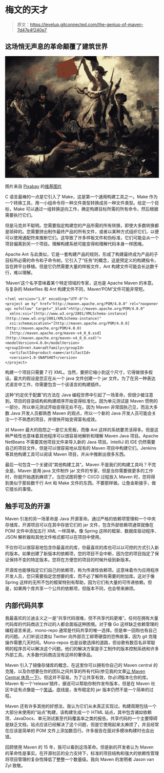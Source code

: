 # 梅文的天才

> 原文：<https://levelup.gitconnected.com/the-genius-of-maven-7d47e4f240e7>

## 这场悄无声息的革命颠覆了建筑世界

![](img/eabd79c0c443f66656fdcd3df81fdadb.png)

图片来自 [Pixabay](https://pixabay.com/?utm_source=link-attribution&utm_medium=referral&utm_campaign=image&utm_content=63022) 的[维基图片](https://pixabay.com/users/wikiimages-1897/?utm_source=link-attribution&utm_medium=referral&utm_campaign=image&utm_content=63022)

C 语言最棒的一点是它引入了 Make，这是第一个通用构建工具之一。Make 作为一个转换工具，用一小组命令将一种文件类型转换成另一种文件类型。给定一个目标，Make 可以通过一组转换逆向工作，确定构建目标所需的所有命令，然后根据需要执行它们。

但是马克并不聪明。您需要指定构建您的产品所需的所有转换，即使大多数转换都是琐碎的。您需要拼出制作最终产品的所有文件，或者以某种方式组织它们，以便可以使用通配符来推断它们。这导致了许多样板文件和伪标准，它们可能会从一个项目偏离到另一个项目。理解构建系统可能变得和理解代码本身一样困难。

Apache Ant 与此类似，它是一套构建产品的规则，形成了构建最终成为产品的子目标所必需的命令和子命令树。它引入了“任务”的概念，这是预定义的构建指令，旨在跨平台移植。但是它仍然需要大量的样板文件，Ant 构建文件可能会长达数千行，难以理解。

‘Maven’这个名字意味着某个特定领域的专家，这也是 Apache Maven 的本意。与复杂的 Makefiles 和 Ant 构建文件不同，Maven‘POM’文件可能非常短。

```
<?xml version="1.0" encoding="UTF-8"?>
<project ae ky" href="http://maven.apache.org/POM/4.0.0" rel="noopener ugc nofollow" target="_blank">http://maven.apache.org/POM/4.0.0"
  xmlns:xsi="[http://www.w3.org/2001/XMLSchema-instance](http://www.w3.org/2001/XMLSchema-instance)"
  xsi:schemaLocation="[http://maven.apache.org/POM/4.0.0](http://maven.apache.org/POM/4.0.0)
  [http://maven.apache.org/maven-v4_0_0.xsd](http://maven.apache.org/maven-v4_0_0.xsd)"> <modelVersion>4.0.0</modelVersion> <groupId>net.kamradtfamily</groupId>
  <artifactId>product-name</artifactId>
  <version>1.0-SNAPSHOT</version>
</project>
```

构建一个项目只需要 7 行 XML。当然，要把它缩小到这个尺寸，它得做很多假设。最大的假设是您正在从一个 java 文件创建一个 jar 文件。为了在另一种表达式语言中工作，你需要包含一个该语言的构建插件。

这种“约定优于配置”的方法在 Java 编程世界中引起了一场革命，但很少被注意到。项目的目录结构和构建顺序开始变得标准化。因为单元测试是 Maven 惯例的一部分，所以单元测试开始变得无处不在。因为 Maven 非常固执己见，而且大多数 Java 开发人员都熟悉 Maven 的观点，所以一个新的 Java 开发人员可能会关注一个不熟悉的项目，并很快开始变得富有成效。

对 Maven 最大的抱怨之一是它太死板，而像 Ant 这样的系统要灵活得多。但是这种严格性也意味着其他程序可以很容易地解析和理解 Maven Java 项目。Apache NetBeans 不需要其他项目文件来导入新的 Java 项目。IntelliJ 的 IDE 仍然需要自己的项目文件，但是可以很容易地从现有的 Maven 项目中构建它们。Jenkins 等其他构建工具可以阅读 Maven 项目，并从中推断出很多东西。

最后一句包含一个关键词“其他构建工具”。Maven 不是我们的构建工具吗？不完全是。Maven 是用 java 文件制作 jar 文件的专家，但是当你需要做更多的工作时，你就开始遇到麻烦了。当您试图将整个 CI/CD 过程放入 Maven 时，您将得到类似于那些数千行 Ant 和 Make 文件的东西。不要那样做。让詹金斯接手，做它擅长的事情。

## 触手可及的开源

Maven 引发的另一场革命是 Java 开源革命。通过严格的依赖项管理和一个中央存储库，开源项目可以在其中存放它们的 jar 文件，包含外部依赖项通常就像在 POM 文件中添加五行 XML 一样简单。像 Spring 这样的框架、数据库驱动程序、JSON 解析器和其他文件格式都可以在项目中使用。

不仅你可以很容易地包含你最喜欢的库，你最喜欢的库也可以以可控的方式引入新的版本。如果创建了新版本的依赖项，您的项目不会中断，因为您的项目指定了保证保持不变的特定版本。您将在方便您的项目的时候升级到新版本。

开源库也能够指定它们自己的依赖项，称为传递性依赖项。这意味着作为应用程序开发人员，您只需要指定您想要的库，而不必了解所有需要的附加库。这对于像 Spring 这样的无所不包的框架特别有帮助，因为它们有大量的可传递依赖。但是，如果两个库共享一个公共的依赖项，但版本不同，也会带来麻烦。

## 内部代码共享

我最喜欢的兰迪主义之一是“共享代码很难，但不共享代码更难”。任何在拥有大量代码库的代码商店工作过的人都会面临这种困境。对于像 Go 这样缺乏依赖管理的编程语言来说，mono-repo 通常是代码共享的唯一选择。但是单一回购也有自己的问题。人们听说过类似 Twitter 向外部员工邮寄硬盘的恐怖故事，因为 git 克隆操作需要几天时间。Mono-repos 也是谷歌选择的道路，但谷歌有数百名非常聪明的程序员可以解决这个问题。他们的解决方案是手工制作的版本控制系统和许多外部工具。大多数代码商店没有这样的奢侈品。

Maven 引入了镜像存储库的概念，在这里你可以拥有你自己的 Maven central 的克隆，以及你想要在你的团队之间共享的所有代码(参见我的文章[让 Maven Central 休息一下](/giving-maven-central-a-break-e36978174712))。但这并不容易。为了让共享有效，你*必须*版本化你的库。Maven 有一个‘release’插件，据说可以帮助你制作发布版本，但是在 Maven 社区中这有点像是一个[笑话](https://axelfontaine.com/blog/dead-burried.html)。底线是，发布稳定的 jar 版本仍然不是一个简单的过程。

Maven 还有许多其他的好想法，我认为它们从未真正实现过。构建周期包括一个大部分未使用的“站点”构建，该构建生成一个 HTML 站点，其中包含诸如依赖项、JavaDocs、单元测试甚至代码覆盖率之类的报告。共享代码的一个主要障碍是缺乏文档，站点应该已经解决了这个问题，但是它使用起来太麻烦了，并且经常在应该是简单的 POM 文件上添加数百行。许多报告在面对多模块构建时也会出错。

回顾使用 Maven 的 15 年，我可以看到这场革命。但是新的开发者认为 Maven 的革命性是事实。在开源社区的全力支持下，标准的项目结构和强大的依赖性管理将项目管理的复杂性降低了整整一个数量级。我向 Maven 的发明者 Jason van Zyl 致敬。